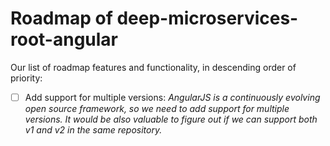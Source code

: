 Roadmap of deep-microservices-root-angular
==========================================

Our list of roadmap features and functionality, in descending order of priority:

- [ ] Add support for multiple versions: *AngularJS is a continuously evolving open source framework, so we need to add support for multiple versions. It would be also valuable to figure out if we can support both v1 and v2 in the same repository.*
